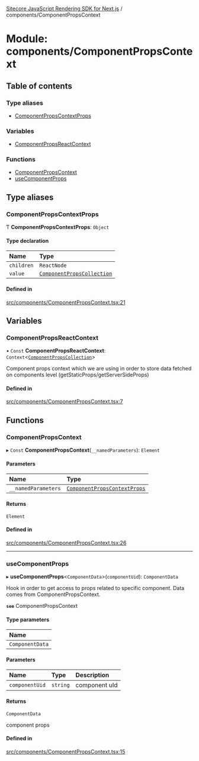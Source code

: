 [Sitecore JavaScript Rendering SDK for Next.js](../README.md) / components/ComponentPropsContext

# Module: components/ComponentPropsContext

## Table of contents

### Type aliases

- [ComponentPropsContextProps](components_ComponentPropsContext.md#componentpropscontextprops)

### Variables

- [ComponentPropsReactContext](components_ComponentPropsContext.md#componentpropsreactcontext)

### Functions

- [ComponentPropsContext](components_ComponentPropsContext.md#componentpropscontext)
- [useComponentProps](components_ComponentPropsContext.md#usecomponentprops)

## Type aliases

### ComponentPropsContextProps

Ƭ **ComponentPropsContextProps**: `Object`

#### Type declaration

| Name | Type |
| :------ | :------ |
| `children` | `ReactNode` |
| `value` | [`ComponentPropsCollection`](sharedTypes_component_props.md#componentpropscollection) |

#### Defined in

[src/components/ComponentPropsContext.tsx:21](https://github.com/Sitecore/jss/blob/c1078945/packages/sitecore-jss-nextjs/src/components/ComponentPropsContext.tsx#L21)

## Variables

### ComponentPropsReactContext

• `Const` **ComponentPropsReactContext**: `Context`<[`ComponentPropsCollection`](sharedTypes_component_props.md#componentpropscollection)\>

Component props context which we are using in order to store data fetched on components level (getStaticProps/getServerSideProps)

#### Defined in

[src/components/ComponentPropsContext.tsx:7](https://github.com/Sitecore/jss/blob/c1078945/packages/sitecore-jss-nextjs/src/components/ComponentPropsContext.tsx#L7)

## Functions

### ComponentPropsContext

▸ `Const` **ComponentPropsContext**(`__namedParameters`): `Element`

#### Parameters

| Name | Type |
| :------ | :------ |
| `__namedParameters` | [`ComponentPropsContextProps`](components_ComponentPropsContext.md#componentpropscontextprops) |

#### Returns

`Element`

#### Defined in

[src/components/ComponentPropsContext.tsx:26](https://github.com/Sitecore/jss/blob/c1078945/packages/sitecore-jss-nextjs/src/components/ComponentPropsContext.tsx#L26)

___

### useComponentProps

▸ **useComponentProps**<`ComponentData`\>(`componentUid`): `ComponentData`

Hook in order to get access to props related to specific component. Data comes from ComponentPropsContext.

**`see`** ComponentPropsContext

#### Type parameters

| Name |
| :------ |
| `ComponentData` |

#### Parameters

| Name | Type | Description |
| :------ | :------ | :------ |
| `componentUid` | `string` | component uId |

#### Returns

`ComponentData`

component props

#### Defined in

[src/components/ComponentPropsContext.tsx:15](https://github.com/Sitecore/jss/blob/c1078945/packages/sitecore-jss-nextjs/src/components/ComponentPropsContext.tsx#L15)
